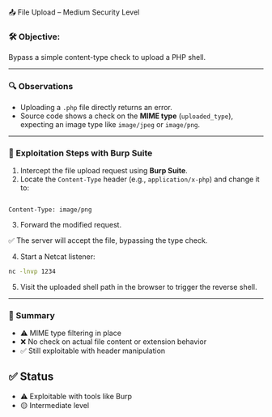 📤 File Upload – Medium Security Level

### 🛠️ Objective:
Bypass a simple content-type check to upload a PHP shell.

---

### 🔍 Observations

- Uploading a `.php` file directly returns an error.
- Source code shows a check on the **MIME type** (`uploaded_type`), expecting an image type like `image/jpeg` or `image/png`.

---

### 🧭 Exploitation Steps with Burp Suite

1. Intercept the file upload request using **Burp Suite**.
2. Locate the `Content-Type` header (e.g., `application/x-php`) and change it to:
````

Content-Type: image/png

````

3. Forward the modified request.

✅ The server will accept the file, bypassing the type check.

4. Start a Netcat listener:
```bash
nc -lnvp 1234
````

5. Visit the uploaded shell path in the browser to trigger the reverse shell.

---

### 🧩 Summary

* ⚠️ MIME type filtering in place
* ❌ No check on actual file content or extension behavior
* ✅ Still exploitable with header manipulation

## ✅ Status

* ⚠️ Exploitable with tools like Burp
* 🟡 Intermediate level
